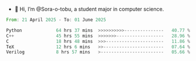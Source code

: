 - 👋 Hi, I’m @Sora-o-tobu, a student major in computer science.

<!--START_SECTION:waka-->

```rust
From: 21 April 2025 - To: 01 June 2025

Python             64 hrs 37 mins  >>>>>>>>>>---------------   40.77 %
C++                45 hrs 55 mins  >>>>>>>------------------   28.96 %
C                  18 hrs 48 mins  >>>----------------------   11.86 %
TeX                12 hrs 6 mins   >>-----------------------   07.64 %
Verilog            8 hrs 57 mins   >------------------------   05.66 %
```

<!--END_SECTION:waka-->

<!---
<img align='center' src='https://raw.githubusercontent.com/Sora-o-tobu/Sora-o-tobu/main/OneLastSora.png' width='410px'>
--->
<!---
Sora-o-tobu/Sora-o-tobu is a ✨ special ✨ repository because its `README.md` (this file) appears on your GitHub profile.
You can click the Preview link to take a look at your changes.
--->
